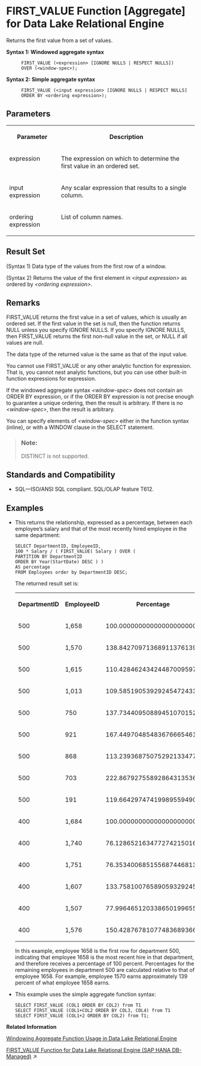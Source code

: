 <!-- loioa5523f3c84f21015aa0092a61fcc2714 -->

# FIRST\_VALUE Function \[Aggregate\] for Data Lake Relational Engine

Returns the first value from a set of values.




<dl>
<dt><b>

Syntax 1: Windowed aggregate syntax

</b></dt>
<dd>

```
FIRST_VALUE (<expression> [IGNORE NULLS | RESPECT NULLS])
OVER (<window-spec>);
```



</dd><dt><b>

Syntax 2: Simple aggregate syntax

</b></dt>
<dd>

```
FIRST_VALUE (<input expression> [IGNORE NULLS | RESPECT NULLS] 
ORDER BY <ordering expression>);
```



</dd>
</dl>



<a name="loioa5523f3c84f21015aa0092a61fcc2714__FIRST_VALUE_parm1"/>

## Parameters


<table>
<tr>
<th valign="top" rowspan="1">

Parameter

</th>
<th valign="top" rowspan="1">

Description

</th>
</tr>
<tr>
<td valign="top" rowspan="1">

expression

</td>
<td valign="top" rowspan="1">

The expression on which to determine the first value in an ordered set.

</td>
</tr>
<tr>
<td valign="top">

input expression

</td>
<td valign="top">

Any scalar expression that results to a single column.

</td>
</tr>
<tr>
<td valign="top">

ordering expression

</td>
<td valign="top">

List of column names.

</td>
</tr>
</table>



<a name="loioa5523f3c84f21015aa0092a61fcc2714__FIRST_VALUE_returns1"/>

## Result Set

\(Syntax 1\) Data type of the values from the first row of a window.

\(Syntax 2\) Returns the value of the first element in *<input expression\>* as ordered by *<ordering expression\>*.



<a name="loioa5523f3c84f21015aa0092a61fcc2714__FIRST_VALUE_remarks1"/>

## Remarks

FIRST\_VALUE returns the first value in a set of values, which is usually an ordered set. If the first value in the set is null, then the function returns NULL unless you specify IGNORE NULLS. If you specify IGNORE NULLS, then FIRST\_VALUE returns the first non-null value in the set, or NULL if all values are null.

The data type of the returned value is the same as that of the input value.

You cannot use FIRST\_VALUE or any other analytic function for expression. That is, you cannot nest analytic functions, but you can use other built-in function expressions for expression.

If the windowed aggregate syntax *<window-spec\>* does not contain an ORDER BY expression, or if the ORDER BY expression is not precise enough to guarantee a unique ordering, then the result is arbitrary. If there is no *<window-spec\>*, then the result is arbitrary.

You can specify elements of *<window-spec\>* either in the function syntax \(inline\), or with a WINDOW clause in the SELECT statement.

> ### Note:  
> DISTINCT is not supported.



<a name="loioa5523f3c84f21015aa0092a61fcc2714__FIRST_VALUE_standards1"/>

## Standards and Compatibility

-   SQL—ISO/ANSI SQL compliant. SQL/OLAP feature T612.




<a name="loioa5523f3c84f21015aa0092a61fcc2714__FIRST_VALUE_example1"/>

## Examples

-   This returns the relationship, expressed as a percentage, between each employee’s salary and that of the most recently hired employee in the same department:

    ```
    SELECT DepartmentID, EmployeeID,
    100 * Salary / ( FIRST_VALUE( Salary ) OVER (
    PARTITION BY DepartmentID  
    ORDER BY Year(StartDate) DESC ) )
    AS percentage
    FROM Employees order by DepartmentID DESC;
    ```

    The returned result set is:


    <table>
    <tr>
    <th valign="top" rowspan="1">

    DepartmentID
    
    </th>
    <th valign="top" rowspan="1">

    EmployeeID
    
    </th>
    <th valign="top" rowspan="1">

    Percentage
    
    </th>
    </tr>
    <tr>
    <td valign="top" rowspan="1">
    
    500
    
    </td>
    <td valign="top" rowspan="1">
    
    1,658
    
    </td>
    <td valign="top" rowspan="1">
    
    100.000000000000000000000
    
    </td>
    </tr>
    <tr>
    <td valign="top" rowspan="1">
    
    500
    
    </td>
    <td valign="top" rowspan="1">
    
    1,570
    
    </td>
    <td valign="top" rowspan="1">
    
    138.842709713689113761394
    
    </td>
    </tr>
    <tr>
    <td valign="top" rowspan="1">
    
    500
    
    </td>
    <td valign="top" rowspan="1">
    
    1,615
    
    </td>
    <td valign="top" rowspan="1">
    
    110.428462434244870095972
    
    </td>
    </tr>
    <tr>
    <td valign="top" rowspan="1">
    
    500
    
    </td>
    <td valign="top" rowspan="1">
    
    1,013
    
    </td>
    <td valign="top" rowspan="1">
    
    109.585190539292454724330
    
    </td>
    </tr>
    <tr>
    <td valign="top" rowspan="1">
    
    500
    
    </td>
    <td valign="top" rowspan="1">
    
    750
    
    </td>
    <td valign="top" rowspan="1">
    
    137.734409508894510701521
    
    </td>
    </tr>
    <tr>
    <td valign="top" rowspan="1">
    
    500
    
    </td>
    <td valign="top" rowspan="1">
    
    921
    
    </td>
    <td valign="top" rowspan="1">
    
    167.449704854836766654619
    
    </td>
    </tr>
    <tr>
    <td valign="top" rowspan="1">
    
    500
    
    </td>
    <td valign="top" rowspan="1">
    
    868
    
    </td>
    <td valign="top" rowspan="1">
    
    113.239368750752921334778
    
    </td>
    </tr>
    <tr>
    <td valign="top" rowspan="1">
    
    500
    
    </td>
    <td valign="top" rowspan="1">
    
    703
    
    </td>
    <td valign="top" rowspan="1">
    
    222.867927558928643135365
    
    </td>
    </tr>
    <tr>
    <td valign="top" rowspan="1">
    
    500
    
    </td>
    <td valign="top" rowspan="1">
    
    191
    
    </td>
    <td valign="top" rowspan="1">
    
    119.664297474199895594908
    
    </td>
    </tr>
    <tr>
    <td valign="top" rowspan="1">
    
    400
    
    </td>
    <td valign="top" rowspan="1">
    
    1,684
    
    </td>
    <td valign="top" rowspan="1">
    
    100.000000000000000000000
    
    </td>
    </tr>
    <tr>
    <td valign="top" rowspan="1">
    
    400
    
    </td>
    <td valign="top" rowspan="1">
    
    1,740
    
    </td>
    <td valign="top" rowspan="1">
    
    76.128652163477274215016
    
    </td>
    </tr>
    <tr>
    <td valign="top" rowspan="1">
    
    400
    
    </td>
    <td valign="top" rowspan="1">
    
    1,751
    
    </td>
    <td valign="top" rowspan="1">
    
    76.353400685155687446813
    
    </td>
    </tr>
    <tr>
    <td valign="top" rowspan="1">
    
    400
    
    </td>
    <td valign="top" rowspan="1">
    
    1,607
    
    </td>
    <td valign="top" rowspan="1">
    
    133.758100765890593292456
    
    </td>
    </tr>
    <tr>
    <td valign="top" rowspan="1">
    
    400
    
    </td>
    <td valign="top" rowspan="1">
    
    1,507
    
    </td>
    <td valign="top" rowspan="1">
    
    77.996465120338650199655
    
    </td>
    </tr>
    <tr>
    <td valign="top" rowspan="1">
    
    400
    
    </td>
    <td valign="top" rowspan="1">
    
    1,576
    
    </td>
    <td valign="top" rowspan="1">
    
    150.428767810774836893669
    
    </td>
    </tr>
    </table>
    
    In this example, employee 1658 is the first row for department 500, indicating that employee 1658 is the most recent hire in that department, and therefore receives a percentage of 100 percent. Percentages for the remaining employees in department 500 are calculated relative to that of employee 1658. For example, employee 1570 earns approximately 139 percent of what employee 1658 earns.

-   This example uses the simple aggregate function syntax:

    ```
    SELECT FIRST_VALUE (COL1 ORDER BY COL2) from T1
    SELECT FIRST_VALUE (COL1+COL2 ORDER BY COL3, COL4) from T1 
    SELECT FIRST_VALUE (COL1+2 ORDER BY COL2) from T1;
    ```


**Related Information**  


[Windowing Aggregate Function Usage in Data Lake Relational Engine](windowing-aggregate-function-usage-in-data-lake-relational-engine-a527f35.md "A major feature of the ISO/ANSI SQL extensions for OLAP is a construct called a window.")

[FIRST_VALUE Function for Data Lake Relational Engine (SAP HANA DB-Managed)](https://help.sap.com/viewer/a898e08b84f21015969fa437e89860c8/2023_4_QRC/en-US/9994e0a4b12c4073a74b5a37d5e25f2e.html "Returns the first value from a set of values.") :arrow_upper_right:

